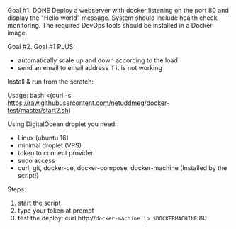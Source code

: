 Goal #1. DONE
Deploy a webserver  with docker listening on the port 80 and display the "Hello world" message.
System should include health check monitoring. The required DevOps tools should be installed in a Docker image.

Goal #2.
Goal #1 PLUS:
- automatically scale up and down according to the load
- send an email to email address if it is not working


Install & run  from the scratch:

Usage: bash <(curl -s https://raw.githubusercontent.com/netuddmeg/docker-test/master/start2.sh)

Using DigitalOcean droplet you need:

- Linux (ubuntu 16)
- minimal droplet (VPS)
- token to connect provider
- sudo access
- curl, git, docker-ce, docker-compose, docker-machine (Installed by the script!)

Steps:

1. start the script
2. type your token at prompt
3. test the deploy: curl http://`docker-machine ip $DOCKERMACHINE`:80
